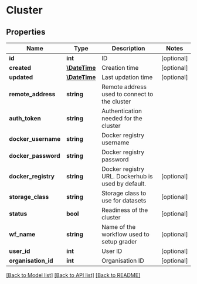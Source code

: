 # Cluster

## Properties
Name | Type | Description | Notes
------------ | ------------- | ------------- | -------------
**id** | **int** | ID | [optional] 
**created** | [**\DateTime**](\DateTime.md) | Creation time | [optional] 
**updated** | [**\DateTime**](\DateTime.md) | Last updation time | [optional] 
**remote_address** | **string** | Remote address used to connect to the cluster | 
**auth_token** | **string** | Authentication needed for the cluster | 
**docker_username** | **string** | Docker registry username | 
**docker_password** | **string** | Docker registry password | 
**docker_registry** | **string** | Docker registry URL. Dockerhub is used by default. | [optional] 
**storage_class** | **string** | Storage class to use for datasets | [optional] 
**status** | **bool** | Readiness of the cluster | [optional] 
**wf_name** | **string** | Name of the workflow used to setup grader | [optional] 
**user_id** | **int** | User ID | [optional] 
**organisation_id** | **int** | Organisation ID | [optional] 

[[Back to Model list]](../README.md#documentation-for-models) [[Back to API list]](../README.md#documentation-for-api-endpoints) [[Back to README]](../README.md)



